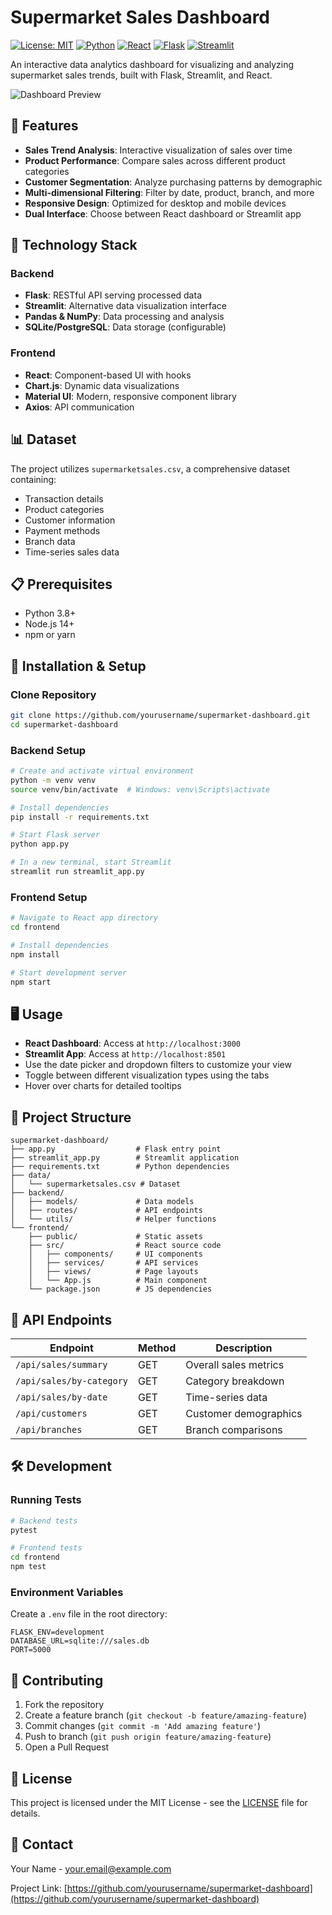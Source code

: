 # Supermarket Sales Dashboard

[![License: MIT](https://img.shields.io/badge/License-MIT-yellow.svg)](https://opensource.org/licenses/MIT)
[![Python](https://img.shields.io/badge/Python-3.8+-blue.svg)](https://www.python.org/)
[![React](https://img.shields.io/badge/React-17.0.2+-61DAFB.svg)](https://reactjs.org/)
[![Flask](https://img.shields.io/badge/Flask-2.0.1+-000000.svg)](https://flask.palletsprojects.com/)
[![Streamlit](https://img.shields.io/badge/Streamlit-1.10.0+-FF4B4B.svg)](https://streamlit.io/)

An interactive data analytics dashboard for visualizing and analyzing supermarket sales trends, built with Flask, Streamlit, and React.

![Dashboard Preview](https://via.placeholder.com/800x400?text=Supermarket+Sales+Dashboard)

## 🚀 Features

- **Sales Trend Analysis**: Interactive visualization of sales over time
- **Product Performance**: Compare sales across different product categories
- **Customer Segmentation**: Analyze purchasing patterns by demographic
- **Multi-dimensional Filtering**: Filter by date, product, branch, and more
- **Responsive Design**: Optimized for desktop and mobile devices
- **Dual Interface**: Choose between React dashboard or Streamlit app

## 🔧 Technology Stack

### Backend
- **Flask**: RESTful API serving processed data
- **Streamlit**: Alternative data visualization interface
- **Pandas & NumPy**: Data processing and analysis
- **SQLite/PostgreSQL**: Data storage (configurable)

### Frontend
- **React**: Component-based UI with hooks
- **Chart.js**: Dynamic data visualizations
- **Material UI**: Modern, responsive component library
- **Axios**: API communication

## 📊 Dataset

The project utilizes `supermarketsales.csv`, a comprehensive dataset containing:
- Transaction details
- Product categories
- Customer information
- Payment methods
- Branch data
- Time-series sales data

## 📋 Prerequisites

- Python 3.8+
- Node.js 14+
- npm or yarn

## 🔌 Installation & Setup

### Clone Repository
```bash
git clone https://github.com/yourusername/supermarket-dashboard.git
cd supermarket-dashboard
```

### Backend Setup
```bash
# Create and activate virtual environment
python -m venv venv
source venv/bin/activate  # Windows: venv\Scripts\activate

# Install dependencies
pip install -r requirements.txt

# Start Flask server
python app.py

# In a new terminal, start Streamlit
streamlit run streamlit_app.py
```

### Frontend Setup
```bash
# Navigate to React app directory
cd frontend

# Install dependencies
npm install

# Start development server
npm start
```

## 🖥️ Usage

- **React Dashboard**: Access at `http://localhost:3000`
- **Streamlit App**: Access at `http://localhost:8501`
- Use the date picker and dropdown filters to customize your view
- Toggle between different visualization types using the tabs
- Hover over charts for detailed tooltips

## 📁 Project Structure

```
supermarket-dashboard/
├── app.py                  # Flask entry point
├── streamlit_app.py        # Streamlit application
├── requirements.txt        # Python dependencies
├── data/
│   └── supermarketsales.csv # Dataset
├── backend/
│   ├── models/             # Data models
│   ├── routes/             # API endpoints
│   └── utils/              # Helper functions
└── frontend/
    ├── public/             # Static assets
    ├── src/                # React source code
    │   ├── components/     # UI components
    │   ├── services/       # API services
    │   ├── views/          # Page layouts
    │   └── App.js          # Main component
    └── package.json        # JS dependencies
```

## 🔄 API Endpoints

| Endpoint | Method | Description |
|----------|--------|-------------|
| `/api/sales/summary` | GET | Overall sales metrics |
| `/api/sales/by-category` | GET | Category breakdown |
| `/api/sales/by-date` | GET | Time-series data |
| `/api/customers` | GET | Customer demographics |
| `/api/branches` | GET | Branch comparisons |

## 🛠️ Development

### Running Tests
```bash
# Backend tests
pytest

# Frontend tests
cd frontend
npm test
```

### Environment Variables
Create a `.env` file in the root directory:
```
FLASK_ENV=development
DATABASE_URL=sqlite:///sales.db
PORT=5000
```

## 🤝 Contributing

1. Fork the repository
2. Create a feature branch (`git checkout -b feature/amazing-feature`)
3. Commit changes (`git commit -m 'Add amazing feature'`)
4. Push to branch (`git push origin feature/amazing-feature`)
5. Open a Pull Request

## 📜 License

This project is licensed under the MIT License - see the [LICENSE](LICENSE) file for details.

## 📧 Contact

Your Name - [your.email@example.com](mailto:your.email@example.com)

Project Link: [https://github.com/yourusername/supermarket-dashboard](https://github.com/yourusername/supermarket-dashboard)
